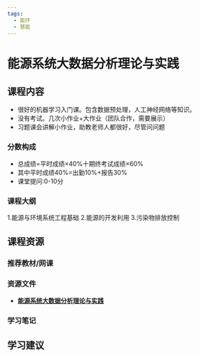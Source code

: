```yaml
---
tags:
  - 能环
  - 慧能
---
```


# 能源系统大数据分析理论与实践

## 课程内容

- 很好的机器学习入门课。包含数据预处理，人工神经网络等知识。
- 没有考试。几次小作业+大作业（团队合作，需要展示）
- 习题课会讲解小作业，助教老师人都很好，尽管问问题

### 分数构成

- 总成绩=平时成绩×40%十期终考试成绩×60%
- 其中平时成绩40%=出勤10%+报告30%
- 课堂提问:0-10分


### 课程大纲

1.能源与环境系统工程基础
2.能源的开发利用
3.污染物排放控制




## 课程资源

### 推荐教材/网课

### 资源文件

- [**能源系统大数据分析理论与实践**](https://pan.baidu.com/s/1AiW_Zz8QZUUTm63oJGd7JQ?pwd=spby)

### 学习笔记

## 学习建议


